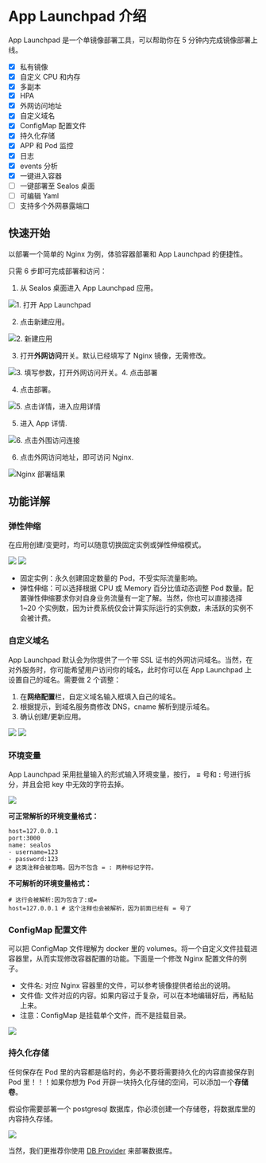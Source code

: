 # App Launchpad 介绍

App Launchpad 是一个单镜像部署工具，可以帮助你在 5 分钟内完成镜像部署上线。

- [x] 私有镜像
- [x] 自定义 CPU 和内存
- [x] 多副本
- [x] HPA
- [x] 外网访问地址
- [x] 自定义域名
- [x] ConfigMap 配置文件
- [x] 持久化存储
- [x] APP 和 Pod 监控
- [x] 日志
- [x] events 分析
- [x] 一键进入容器
- [ ] 一键部署至 Sealos 桌面
- [ ] 可编辑 Yaml
- [ ] 支持多个外网暴露端口

## 快速开始

以部署一个简单的 Nginx 为例，体验容器部署和 App Launchpad 的便捷性。

只需 6 步即可完成部署和访问：

1. 从 Sealos 桌面进入 App Launchpad 应用。

![1. 打开 App Launchpad](./imgs/applaunchpad1.png)

2. 点击新建应用。

![2. 新建应用](./imgs/applaunchpad2.png)

3. 打开**外网访问**开关。默认已经填写了 Nginx 镜像，无需修改。

![3. 填写参数，打开外网访问开关。4. 点击部署](./imgs/applaunchpad3.png)

4. 点击部署。

![5. 点击详情，进入应用详情](./imgs/applaunchpad4.png)

5. 进入 App 详情.

![6. 点击外围访问连接](./imgs/applaunchpad5.png)

6. 点击外网访问地址，即可访问 Nginx.

![Nginx 部署结果](./imgs/applaunchpad6.png)

## 功能详解

### 弹性伸缩

在应用创建/变更时，均可以随意切换固定实例或弹性伸缩模式。

![](./imgs/applaunchpad7.png)
![](./imgs/applaunchpad8.png)

- 固定实例：永久创建固定数量的 Pod，不受实际流量影响。
- 弹性伸缩：可以选择根据 CPU 或 Memory 百分比值动态调整 Pod 数量。配置弹性伸缩要求你对自身业务流量有一定了解。当然，你也可以直接选择 1~20 个实例数，因为计费系统仅会计算实际运行的实例数，未活跃的实例不会被计费。

### 自定义域名

App Launchpad 默认会为你提供了一个带 SSL 证书的外网访问域名。当然，在对外服务时，你可能希望用户访问你的域名，此时你可以在 App Launchpad 上设置自己的域名。需要做 2 个调整：

1. 在**网络配置**栏，自定义域名输入框填入自己的域名。
2. 根据提示，到域名服务商修改 DNS，cname 解析到提示域名。
3. 确认创建/更新应用。

![](./imgs/applaunchpad9.png)
![](./imgs/applaunchpad10.png)

### 环境变量

App Launchpad 采用批量输入的形式输入环境变量，按行， **=** 号和 **:** 号进行拆分，并且会把 key 中无效的字符去掉。

![](./imgs/applaunchpad12.png)

**可正常解析的环境变量格式：**

```
host=127.0.0.1
port:3000
name: sealos
- username=123
- password:123
# 这类注释会被忽略。因为不包含 = : 两种标记字符。
```

**不可解析的环境变量格式：**

```
# 这行会被解析:因为包含了:或=
host=127.0.0.1 # 这个注释也会被解析，因为前面已经有 = 号了
```

### ConfigMap 配置文件

可以把 ConfigMap 文件理解为 docker 里的 volumes。将一个自定义文件挂载进容器里，从而实现修改容器配置的功能。下面是一个修改 Nginx 配置文件的例子。

- 文件名: 对应 Nginx 容器里的文件，可以参考镜像提供者给出的说明。
- 文件值: 文件对应的内容。如果内容过于复杂，可以在本地编辑好后，再粘贴上来。
- 注意：ConfigMap 是挂载单个文件，而不是挂载目录。

![](./imgs/applaunchpad13.png)

### 持久化存储

任何保存在 Pod 里的内容都是临时的，务必不要将需要持久化的内容直接保存到 Pod 里！！！如果你想为 Pod 开辟一块持久化存储的空间，可以添加一个**存储卷**。

假设你需要部署一个 postgresql 数据库，你必须创建一个存储卷，将数据库里的内容持久存储。

![](./imgs/applaunchpad14.png)

当然，我们更推荐你使用 [DB Provider](../dbprovider/dbprovider.md) 来部署数据库。
